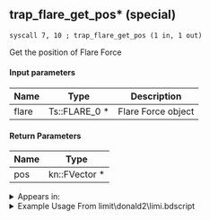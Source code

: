 ## trap_flare_get_pos* (special)

`syscall 7, 10 ; trap_flare_get_pos (1 in, 1 out)`

Get the position of Flare Force

#### Input parameters
| Name | Type | Description
|------|------|------------
| flare   | Ts::FLARE_0 *   | Flare Force object


#### Return Parameters
| Name | Type
|------|-----
| pos   | kn::FVector *   


<details>
	<summary>Appears in:</summary>
| filename | Entity (obj)
|----------|-------------
| limit\donald2\limi.bdscript       |           
| limit\donald2_wi\limi.bdscript       |           

</details>

<details>
	<summary>Example Usage From limit\donald2\limi.bdscript</summary>
```plaintext
L2440:
 popToSp 0
 pushFromFSpVal 80
 syscall 7, 10 ; trap_flare_get_pos (1 in, 1 out)
 memcpyToSp 16, 16
 pushFromPSp 16
 ret
```
</details>

